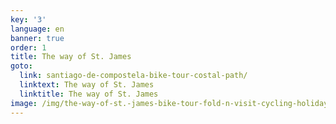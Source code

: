 ```yaml
---
key: '3'
language: en
banner: true
order: 1
title: The way of St. James
goto:
  link: santiago-de-compostela-bike-tour-costal-path/
  linktext: The way of St. James
  linktitle: The way of St. James
image: /img/the-way-of-st.-james-bike-tour-fold-n-visit-cycling-holidays-3684.jpg
---
```


